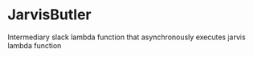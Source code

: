 # JarvisButler
Intermediary slack lambda function that asynchronously executes jarvis lambda function 
